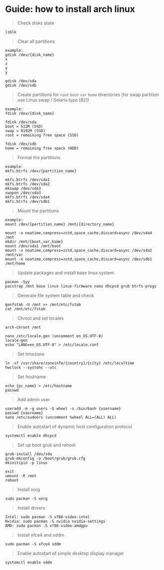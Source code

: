 # Guide: how to install arch linux

> Check disks state

```
lsblk
```

> Clear all partitions

```
example:
gdisk /dev/{disk_name}
x
z
y
y

gdisk /dev/sda
gdisk /dev/sdb
```

> Create partitions for `root` `boot` `var` `home` directories (for swap partition use Linux swap / Solaris type [82])

```
example:
fdisk /dev/{disk_name}

fdisk /dev/sda
boot = 512M (SSD)
swap = 8192M (SSD)
root = remaining free space (SSD)

fdisk /dev/sdb
home = remaining free space (HDD)
```

> Format the partitions

```
example:
mkfs.btrfs /dev/{partition_name}

mkfs.btrfs /dev/sda1
mkfs.btrfs /dev/sda2
mkswap /dev/sda3
swapon /dev/sda3
mkfs.btrfs /dev/sda4
mkfs.btrfs /dev/sdb1
```

> Mount the partitions

```
example:
mount /dev/{partition_name} /mnt/{directory_name}

mount -o noatime,compress=zstd,space_cache,discard=async /dev/sda4 /mnt
mkdir /mnt/{boot,var,home}
mount /dev/sda1 /mnt/boot
mount -o noatime,compress=zstd,space_cache,discard=async /dev/sda2 /mnt/var
mount -o noatime,compress=zstd,space_cache,discard=async /dev/sdb1 /mnt/home
```

> Update packages and install base linux system

```
pacman -Syy
pacstrap /mnt base linux linux-firmware nano dhcpcd grub btrfs-progs
```

> Generate file system table and check

```
genfstab -U /mnt >> /mnt/etc/fstab
cat /mnt/etc/fstab
```

> Chroot and set locales

```
arch-chroot /mnt

nano /etc/locale.gen (uncomment en_US.UTF-8)
locale-gen
echo "LANG=en_US.UTF-8" > /etc/locale.conf
```

> Set timezone

```
ln -sf /usr/share/zoneinfo/{country}/{city} /etc/localtime
hwclock --systohc --utc
```

> Set hostname

```
echo {pc_name} > /etc/hostname
passwd
```

> Add admin user

```
useradd -m -g users -G wheel -s /bin/bash {username}
passwd {username}
nano /etc/sudoers (uncomment %wheel ALL=(ALL) ALL)
```

> Enable autostart of dynamic host configuration protocol

```
systemctl enable dhcpcd
```

> Set up boot grub and reboot

```
grub-install /dev/sda
grub-mkconfig -o /boot/grub/grub.cfg
mkinitcpio -p linux

exit
umount -R /mnt
reboot
```

> Install xorg

```
sudo pacman -S xorg
```

> Install drivers

```
Intel: sudo pacman -S xf86-video-intel
Nvidia: sudo pacman -S nvidia nvidia-settings
AMD: sudo pacman -S xf86-video-amdgpu
```

> Install xfce4 and sddm

```
sudo pacman -S xfce4 sddm
```

> Enable autostart of simple desktop display manager

```
systemctl enable sddm
```
